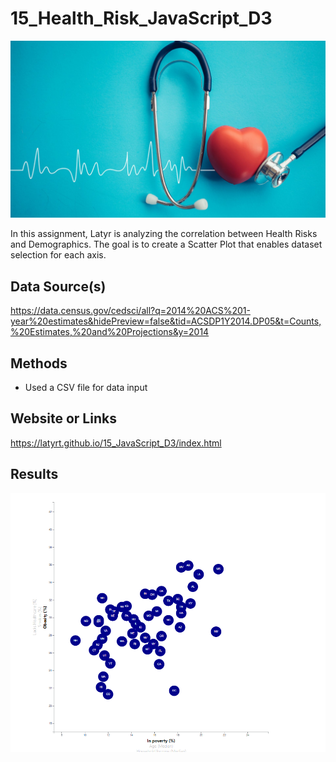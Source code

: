 # 15_Health_Risk_JavaScript_D3 

<p align="center">
  <img src="healthRiskImage.png">
</p> 

In this assignment, Latyr is analyzing the correlation between Health Risks and Demographics. The goal is to create a Scatter Plot that enables dataset selection for each axis.

## Data Source(s)
https://data.census.gov/cedsci/all?q=2014%20ACS%201-year%20estimates&hidePreview=false&tid=ACSDP1Y2014.DP05&t=Counts,%20Estimates,%20and%20Projections&y=2014

## Methods
* Used a CSV file for data input

## Website or Links
https://latyrt.github.io/15_JavaScript_D3/index.html

## Results
![GitHub Logo](Chart.png)

